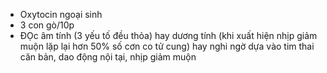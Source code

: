 - Oxytocin ngoại sinh
- 3 con gò/10p
- ĐỌc âm tính (3 yếu tố đều thỏa) hay dương tính (khi xuất hiện nhịp giảm muộn lặp lại hơn 50% số cơn co tử cung) hay nghi ngờ dựa vào tim thai căn bản, dao động nội tại, nhịp giảm muộn